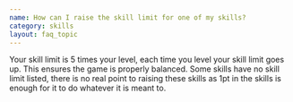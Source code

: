 ```yaml
---
name: How can I raise the skill limit for one of my skills?
category: skills
layout: faq_topic
---
```

Your skill limit is 5 times your level, each time you level your skill limit goes up. This ensures the game is properly balanced. Some skills have no skill limit listed, there is no real point to raising these skills as 1pt in the skills is enough for it to do whatever it is meant to.